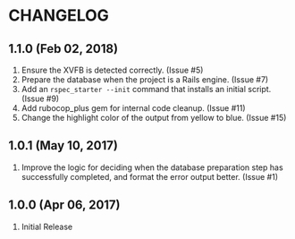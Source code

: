 # CHANGELOG

## 1.1.0 (Feb 02, 2018)

1. Ensure the XVFB is detected correctly.  (Issue #5)
1. Prepare the database when the project is a Rails engine.  (Issue #7)
1. Add an `rspec_starter --init` command that installs an initial script.  (Issue #9)
1. Add rubocop_plus gem for internal code cleanup.  (Issue #11)
1. Change the highlight color of the output from yellow to blue.  (Issue #15)

## 1.0.1 (May 10, 2017)

1. Improve the logic for deciding when the database preparation step has successfully completed, and format the error output better.  (Issue #1)

## 1.0.0 (Apr 06, 2017)

1. Initial Release
